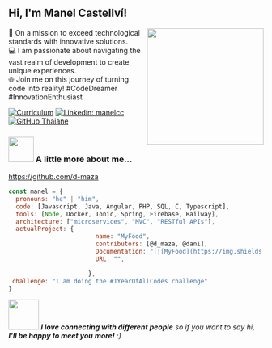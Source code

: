 <h2> Hi, I'm Manel Castellví! </h2>
<img align='right' src="https://whosarghya.netlify.app/content/giphy.gif" width="230">

🚀 On a mission to exceed technological standards with innovative solutions.<br>
💻 I am passionate about navigating the vast realm of development to create unique experiences.<br>
🌐 Join me on this journey of turning code into reality! #CodeDreamer #InnovationEnthusiast <br>

[![Curriculum](https://img.shields.io/badge/Curriculum-Vitae)](https://manelcc-web.000webhostapp.com/cv.pdf)
[![Linkedin: manelcc](https://img.shields.io/badge/-thaianebraga-blue?style=flat-square&logo=Linkedin&logoColor=white&link=https://www.linkedin.com/in/thaianebraga/)](https://www.linkedin.com/in/manelcc/)
[![GitHub Thaiane](https://img.shields.io/github/followers/12manel123?label=follow&style=social)](https://github.com/12manel123)

### <img src="https://media.giphy.com/media/VgCDAzcKvsR6OM0uWg/giphy.gif" width="50"> A little more about me...  
https://github.com/d-maza
```javascript
const manel = {
  pronouns: "he" | "him",
  code: [Javascript, Java, Angular, PHP, SQL, C, Typescript],
  tools: [Node, Docker, Ionic, Spring, Firebase, Railway],
  architecture: ["microservices", "MVC", "RESTful APIs"],
  actualProject: {
                        name: "MyFood",
                        contributors: [@d_maza, @dani],
                        Documentation: "[![MyFood](https://img.shields.io/badge/MyFood-Visit%20Notion-blueviolet)](https://gigantic-sole-666.notion.site/MyFood-a132f96e9c0e4bdeb9cc0a70c402b9eb)",
                        URL: "",

                      },
 challenge: "I am doing the #1YearOfAllCodes challenge"
}
```

<img src="https://media.giphy.com/media/mGcNjsfWAjY5AEZNw6/giphy.gif" width="60"> <em><b>I love connecting with different people</b> so if you want to say hi,<b> I'll be happy to meet you more!</b> :)</em>
